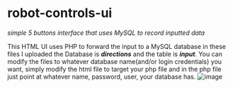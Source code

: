 # robot-controls-ui
*simple 5 buttons interface that uses MySQL to record inputted data*

This HTML UI uses PHP to forward the input to a MySQL database
in these files I uploaded the Database is ***directions*** and
the table is ***input***.
You can modify the files to whatever database name(and/or login credentials) you want,
simply modify the html file to target your php file and in the php
file just point at whatever name, password, user, your database has.
![image](https://github.com/ik4ito/robot-controls-ui/assets/20155686/b2c98c60-9175-43fc-b20b-dc9404903bf7)
